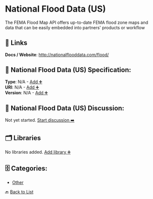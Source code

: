 # National Flood Data (US)

The FEMA Flood Map API offers up-to-date FEMA flood zone maps and data that can be easily embedded into partners' products or workflow

##  🔗 Links
**Docs / Website**: http://nationalflooddata.com/flood/

## 🧬 National Flood Data (US) Specification:
**Type**: N/A - [Add ➕](https://github.com/apis-list/apis-list/edit/main/apis/national-flood-data-us/national-flood-data-us.yaml)  
**URI**: N/A - [Add ➕](https://github.com/apis-list/apis-list/edit/main/apis/national-flood-data-us/national-flood-data-us.yaml)  
**Version**: N/A - [Add ➕](https://github.com/apis-list/apis-list/edit/main/apis/national-flood-data-us/national-flood-data-us.yaml)

## 💬 National Flood Data (US) Discussion:
Not yet started. [Start discussion ➡️](https://github.com/apis-list/apis-list/discussions/new)

## 🗂️ Libraries

No libraries added. [Add library ➕](https://github.com/apis-list/apis-list/edit/main/apis/national-flood-data-us/national-flood-data-us.yaml)    


## 🗄️ Categories:
- [Other](https://github.com/apis-list/apis-list#other-)

🔙  [Back to List](https://github.com/apis-list/apis-list)
